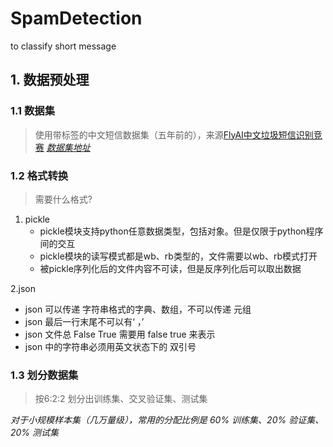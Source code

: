 # SpamDetection
to classify short message
## 1. 数据预处理
### 1.1 数据集
>使用带标签的中文短信数据集（五年前的），来源[FlyAI中文垃圾短信识别竞赛](https://flyai.com/d/SpamMessage)
*[数据集地址](https://github.com/hrwhisper/SpamMessage/tree/master/data)*

### 1.2 格式转换
>需要什么格式?

1. pickle
   - pickle模块支持python任意数据类型，包括对象。但是仅限于python程序间的交互
   - pickle模块的读写模式都是wb、rb类型的，文件需要以wb、rb模式打开
   - 被pickle序列化后的文件内容不可读，但是反序列化后可以取出数据
   
2.json
   - json 可以传递 字符串格式的字典、数组，不可以传递 元组
   - json 最后一行末尾不可以有‘ ，’
   - json 文件总 False True 需要用 false true 来表示
   - json 中的字符串必须用英文状态下的 双引号

### 1.3 划分数据集
>按6:2:2
划分出训练集、交叉验证集、测试集

*对于小规模样本集（几万量级），常用的分配比例是 60% 训练集、20% 验证集、20% 测试集*